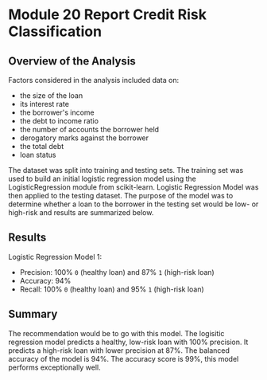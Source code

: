 # Module 20 Report Credit Risk Classification

## Overview of the Analysis
Factors considered in the analysis included data on:

- the size of the loan
- its interest rate
- the borrower's income
- the debt to income ratio
- the number of accounts the borrower held
- derogatory marks against the borrower
- the total debt
- loan status

The dataset was split into training and testing sets. The training set was used to build an initial logistic regression model using the LogisticRegression module from scikit-learn. Logistic Regression Model was then applied to the testing dataset. The purpose of the model was to determine whether a loan to the borrower in the testing set would be low- or high-risk and results are summarized below.

## Results
Logistic Regression Model 1:

- Precision: 100% `0` (healthy loan) and 87%  `1` (high-risk loan)
- Accuracy: 94% 
- Recall: 100% `0` (healthy loan) and 95% `1` (high-risk loan)

## Summary

The recommendation would be to go with this model. The logisitic regression model predicts a healthy, low-risk loan with 100% precision. It predicts a high-risk loan with lower precision at 87%. The balanced accuracy of the model is 94%. The accuracy score is 99%, this model performs exceptionally well.
